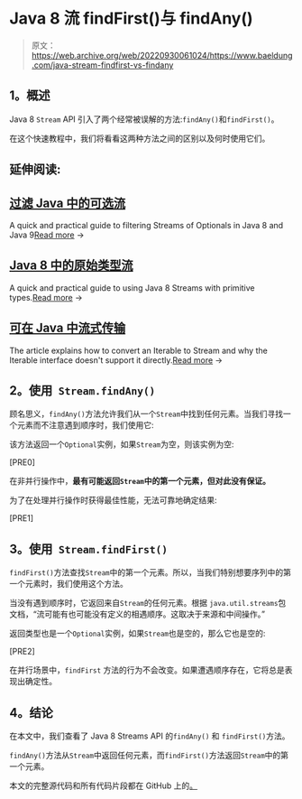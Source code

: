 # Java 8 流 findFirst()与 findAny()

> 原文：<https://web.archive.org/web/20220930061024/https://www.baeldung.com/java-stream-findfirst-vs-findany>

## **1。概述**

Java 8 `Stream` API 引入了两个经常被误解的方法:`findAny()`和`findFirst()`。

在这个快速教程中，我们将看看这两种方法之间的区别以及何时使用它们。

## 延伸阅读:

## [过滤 Java 中的可选流](/web/20221121201205/https://www.baeldung.com/java-filter-stream-of-optional)

A quick and practical guide to filtering Streams of Optionals in Java 8 and Java 9[Read more](/web/20221121201205/https://www.baeldung.com/java-filter-stream-of-optional) →

## [Java 8 中的原始类型流](/web/20221121201205/https://www.baeldung.com/java-8-primitive-streams)

A quick and practical guide to using Java 8 Streams with primitive types.[Read more](/web/20221121201205/https://www.baeldung.com/java-8-primitive-streams) →

## [可在 Java 中流式传输](/web/20221121201205/https://www.baeldung.com/java-iterable-to-stream)

The article explains how to convert an Iterable to Stream and why the Iterable interface doesn't support it directly.[Read more](/web/20221121201205/https://www.baeldung.com/java-iterable-to-stream) →

## **2。使用` Stream.findAny()`**

顾名思义，`findAny()`方法允许我们从一个`Stream`中找到任何元素。当我们寻找一个元素而不注意遇到顺序时，我们使用它:

该方法返回一个`Optional`实例，如果`Stream`为空，则该实例为空:

[PRE0]

在非并行操作中，**最有可能返回`Stream`中的第一个元素，但对此没有保证。**

为了在处理并行操作时获得最佳性能，无法可靠地确定结果:

[PRE1]

## **3。使用` Stream.findFirst()`**

`findFirst()`方法查找`Stream`中的第一个元素。所以，当我们特别想要序列中的第一个元素时，我们使用这个方法。

当没有遇到顺序时，它返回来自`Stream`的任何元素。根据 `java.util.streams`包文档，“流可能有也可能没有定义的相遇顺序。这取决于来源和中间操作。”

返回类型也是一个`Optional`实例，如果`Stream`也是空的，那么它也是空的:

[PRE2]

在并行场景中，`findFirst` 方法的行为不会改变。如果遭遇顺序存在，它将总是表现出确定性。

## **4。结论**

在本文中，我们查看了 Java 8 Streams API 的`findAny()` 和 `findFirst()`方法。

`findAny()`方法从`Stream`中返回任何元素，而`findFirst()`方法返回`Stream`中的第一个元素。

本文的完整源代码和所有代码片段都在 GitHub 上的[。](https://web.archive.org/web/20221121201205/https://github.com/eugenp/tutorials/tree/master/core-java-modules/core-java-streams-2)